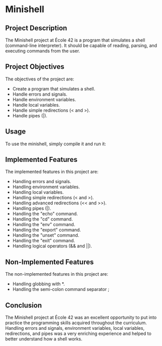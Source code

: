 # Minishell

## Project Description

The Minishell project at École 42 is a program that simulates a shell (command-line interpreter). It should be capable of reading, parsing, and executing commands from the user.

## Project Objectives

The objectives of the project are:
- Create a program that simulates a shell.
- Handle errors and signals.
- Handle environment variables.
- Handle local variables.
- Handle simple redirections (< and >).
- Handle pipes (|).

## Usage

To use the minishell, simply compile it and run it:

## Implemented Features

The implemented features in this project are:
- Handling errors and signals.
- Handling environment variables.
- Handling local variables.
- Handling simple redirections (< and >).
- Handling advanced redirections (<< and >>).
- Handling pipes (|).
- Handling the "echo" command.
- Handling the "cd" command.
- Handling the "env" command.
- Handling the "export" command.
- Handling the "unset" command.
- Handling the "exit" command.
- Handling logical operators (&& and ||).

## Non-Implemented Features

The non-implemented features in this project are:
- Handling globbing with *.
- Handling the semi-colon command separator ;

## Conclusion

The Minishell project at École 42 was an excellent opportunity to put into practice the programming skills acquired throughout the curriculum. Handling errors and signals, environment variables, local variables, redirections, and pipes was a very enriching experience and helped to better understand how a shell works.
